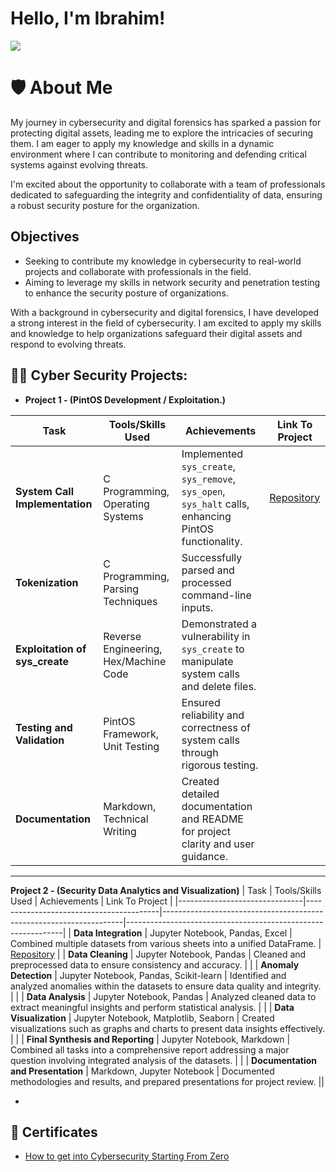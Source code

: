 # Hello, I'm Ibrahim!
<a href="https://www.linkedin.com/in/ibrahim-khorshid-723592211/"><img src="https://img.shields.io/badge/-LinkedIn-0072b1?&style=for-the-badge&logo=linkedin&logoColor=white" /></a>

# 🛡️ About Me

My journey in cybersecurity and digital forensics has sparked a passion for protecting digital assets, leading me to explore the intricacies of securing them. I am eager to apply my knowledge and skills in a dynamic environment where I can contribute to monitoring and defending critical systems against evolving threats.

I'm excited about the opportunity to collaborate with a team of professionals dedicated to safeguarding the integrity and confidentiality of data, ensuring a robust security posture for the organization.


## Objectives
 - Seeking to contribute my knowledge in cybersecurity to real-world projects and collaborate with professionals in the field.
 - Aiming to leverage my skills in network security and penetration testing to enhance the security posture of organizations.

With a background in cybersecurity and digital forensics, I have developed a strong interest in the field of cybersecurity. I am excited to apply my skills and knowledge to help organizations safeguard their digital assets and respond to evolving threats.

<h2>👨‍💻 Cyber Security Projects:</h2>

- <b>Project 1 -  (PintOS Development / Exploitation.)</b>

| Task                                              | Tools/Skills Used                              | Achievements                                                           | Link To Project                                               |
|---------------------------------------------------|------------------------------------------------|-----------------------------------------------------------------------|-----------------------------------------------------|
| **System Call Implementation**                    | C Programming, Operating Systems               | Implemented `sys_create`, `sys_remove`, `sys_open`, `sys_halt` calls, enhancing PintOS functionality. | [Repository](https://github.com/Ibrahim-K1/PintOS) |
| **Tokenization**                                  | C Programming, Parsing Techniques              | Successfully parsed and processed command-line inputs.                | |
| **Exploitation of sys_create**                    | Reverse Engineering, Hex/Machine Code          | Demonstrated a vulnerability in `sys_create` to manipulate system calls and delete files. |  |
| **Testing and Validation**                        | PintOS Framework, Unit Testing                 | Ensured reliability and correctness of system calls through rigorous testing. |  |
| **Documentation**                                 | Markdown, Technical Writing                    | Created detailed documentation and README for project clarity and user guidance. |  |

----------------------------------------------------------------------------------------------------------------

<b>Project 2  -  (Security Data Analytics and Visualization)</b>
| Task                          | Tools/Skills Used                       | Achievements                                                        | Link To Project                                                        |
|-------------------------------|-----------------------------------------|--------------------------------------------------------------------|--------------------------------------------------------------|
| **Data Integration**          | Jupyter Notebook, Pandas, Excel         | Combined multiple datasets from various sheets into a unified DataFrame. | [Repository](https://github.com/Ibrahim-K1/Security-Data-Analytics-and-Visualization) |
| **Data Cleaning**             | Jupyter Notebook, Pandas                | Cleaned and preprocessed data to ensure consistency and accuracy.  |  |
| **Anomaly Detection**         | Jupyter Notebook, Pandas, Scikit-learn  | Identified and analyzed anomalies within the datasets to ensure data quality and integrity. |  |
| **Data Analysis**             | Jupyter Notebook, Pandas                | Analyzed cleaned data to extract meaningful insights and perform statistical analysis. |  |
| **Data Visualization**        | Jupyter Notebook, Matplotlib, Seaborn   | Created visualizations such as graphs and charts to present data insights effectively. |  |
| **Final Synthesis and Reporting** | Jupyter Notebook, Markdown           | Combined all tasks into a comprehensive report addressing a major question involving integrated analysis of the datasets. | |
| **Documentation and Presentation** | Markdown, Jupyter Notebook           | Documented methodologies and results, and prepared presentations for project review. ||


-


<h2>📜 Certificates </h2>

- [How to get into Cybersecurity Starting From Zero](https://www.youtube.com/watch?v=a83ASGn_V_s)

